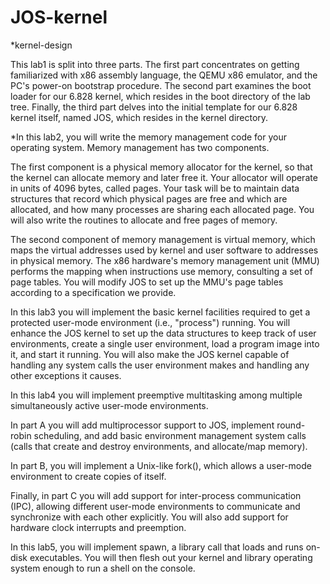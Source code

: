 JOS-kernel
==========

*kernel-design

This lab1 is split into three parts. The first part concentrates on getting familiarized with x86 assembly language, 
the QEMU x86 emulator, and the PC's power-on bootstrap procedure. 
The second part examines the boot loader for our 6.828 kernel, which resides in the boot directory of the lab tree. 
Finally, the third part delves into the 
initial template for our 6.828 kernel itself, named JOS, which resides in the kernel directory.

*In this lab2, you will write the memory management code for your operating system. Memory management has two components.

The first component is a physical memory allocator for the kernel, so that the kernel can allocate memory and later free it. Your allocator will operate in units of 4096 bytes, called pages. Your task will be to maintain data structures that record which physical pages are free and which are allocated, and how many processes are sharing each allocated page. You will also write the routines to allocate and free pages of memory.

The second component of memory management is virtual memory, which maps the virtual addresses used by kernel and user software to addresses in physical memory. The x86 hardware's memory management unit (MMU) performs the mapping when instructions use memory, consulting a set of page tables. You will modify JOS to set up the MMU's page tables according to a specification we provide.

In this lab3 you will implement the basic kernel facilities required to get a protected user-mode environment (i.e., "process") running. You will enhance the JOS kernel to set up the data structures to keep track of user environments, create a single user environment, load a program image into it, and start it running. You will also make the JOS kernel capable of handling any system calls the user environment makes and handling any other exceptions it causes.

In this lab4 you will implement preemptive multitasking among multiple simultaneously active user-mode environments.

In part A you will add multiprocessor support to JOS, implement round-robin scheduling, and add basic environment management system calls (calls that create and destroy environments, and allocate/map memory).

In part B, you will implement a Unix-like fork(), which allows a user-mode environment to create copies of itself.

Finally, in part C you will add support for inter-process communication (IPC), allowing different user-mode environments to communicate and synchronize with each other explicitly. You will also add support for hardware clock interrupts and preemption.

In this lab5, you will implement spawn, a library call that loads and runs on-disk executables. You will then flesh out your kernel and library operating system enough to run a shell on the console.
